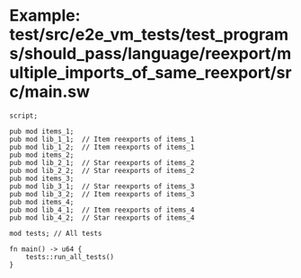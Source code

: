 # Example: test/src/e2e_vm_tests/test_programs/should_pass/language/reexport/multiple_imports_of_same_reexport/src/main.sw

```sway
script;

pub mod items_1;
pub mod lib_1_1;  // Item reexports of items_1
pub mod lib_1_2;  // Item reexports of items_1
pub mod items_2;
pub mod lib_2_1;  // Star reexports of items_2
pub mod lib_2_2;  // Star reexports of items_2
pub mod items_3;
pub mod lib_3_1;  // Star reexports of items_3
pub mod lib_3_2;  // Item reexports of items_3
pub mod items_4;
pub mod lib_4_1;  // Item reexports of items_4
pub mod lib_4_2;  // Star reexports of items_4

mod tests; // All tests

fn main() -> u64 {
    tests::run_all_tests()
}

```

